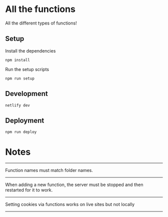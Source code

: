 # All the functions

All the different types of functions!

## Setup

Install the dependencies

```
npm install
```

Run the setup scripts

```
npm run setup
```

## Development

```
netlify dev
```

## Deployment

```
npm run deploy
```

# Notes

---

Function names must match folder names.

---

When adding a new function, the server must be stopped and then restarted for it to work.

---

Setting cookies via functions works on live sites but not locally

---

